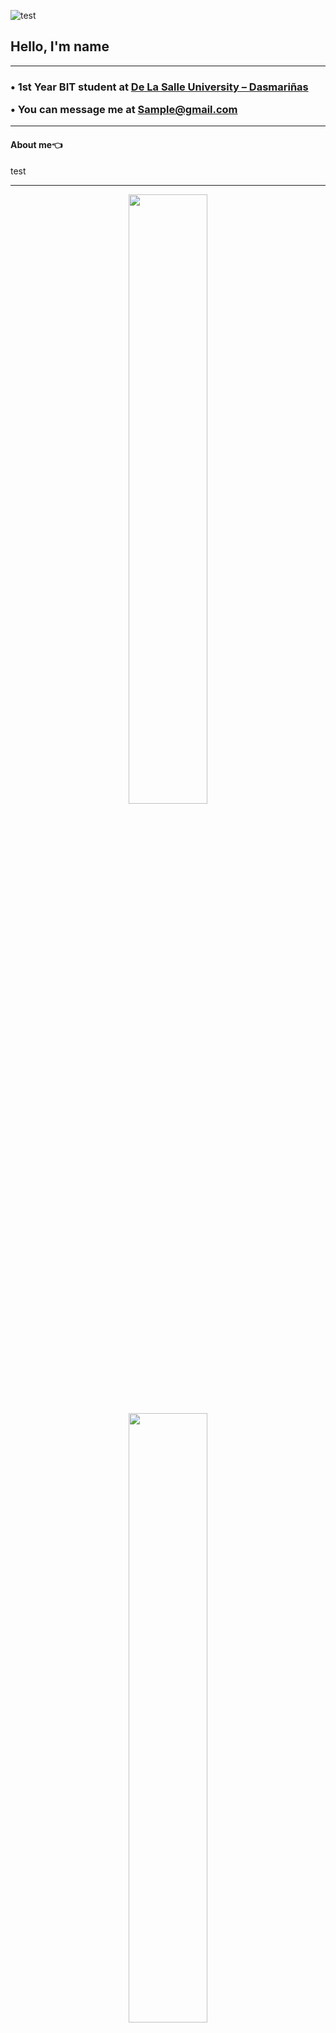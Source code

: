 ![test](https://gifdb.com/images/high/coding-animated-laptop-flow-stream-ja04010rm5o68zfk.webp)

<h2> Hello, I'm name </h2>

<hr /> 

<h3>
• 1st Year BIT student at <a href="https://www.dlsud.edu.ph/">De La Salle University – Dasmariñas</a>
  
• You can message me at <a href="sample@gmail.com">Sample@gmail.com</a>
</h3>

<hr /> 

<h4>
About me👈 
</h4>
test

<hr /> 

<p align="center">
  <img height="50%" width="auto" src ="https://github-readme-stats.vercel.app/api?username=Tarkkailija&theme=nord&show_icons=true&hide_border=false&count_private=true">
  <img height="50%" width="auto" src ="https://github-readme-stats.vercel.app/api/top-langs/?username=Tarkkailija&theme=nord&show_icons=true&hide_border=false&layout=compact">
</p>



<!---
Tarkkailija/Tarkkailija is a ✨ special ✨ repository because its `README.md` (this file) appears on your GitHub profile.
You can click the Preview link to take a look at your changes.
--->
